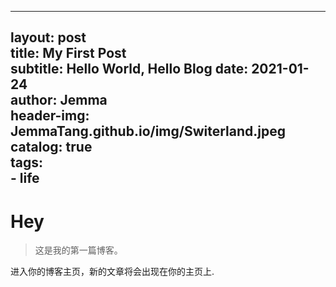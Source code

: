 
---
layout:     post   				    
title:      My First Post 				
subtitle:   Hello World, Hello Blog 
date:       2021-01-24 				
author:     Jemma 						
header-img: JemmaTang.github.io/img/Switerland.jpeg	
catalog: true 						
tags:								
    - life    
---

# Hey
> 这是我的第一篇博客。

进入你的博客主页，新的文章将会出现在你的主页上.
